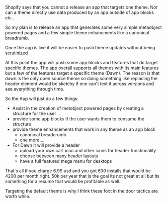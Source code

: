 Shopify says that you cannot a release an app that targets one theme.
Nor can a theme directly use data produced by an app outside of app blocks etc..

So my plan is to release an app that generates some very simple metaobject powered pages and a few simple theme enhancments like a canonical breadrumb.

Once the app is live it will be easier to push theme updates without being scrutinized

At this point the app will push some app blocks and features that do target specific themes.
The app overall supports all themes with its main features
but a few of the features target a specific theme (Dawn).
The reason is that dawn is the only open source theme so doing something like replacing the header element would be sketchy if one can't test it across versions and see everything through time.

So the App will just do a few things:
- Assist in the creation of metobject powered pages by creating a structure for the user
- provide some app blocks if the user wants them to consume the structure
- provide theme enhancements that work in any theme as an app block
    - canonical breadcrumb
    - one more....
- For Dawn it will provide a header
    - upload your own cart icon and other icons for header functionality
    - choose between many header layouts
    - have a full featured mega menu for desktops

That's all 
if you charge 6.99 usd and you got 600 installs that would be 4200 per month right. 50k per year that is the goal its not great at all but its something for a resume that would be profitable as well. 

Targeting the default theme is why I think these foot in the door tactics are worth while.


